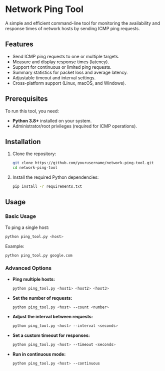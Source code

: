# Network Ping Tool

A simple and efficient command-line tool for monitoring the availability and response times of network hosts by sending ICMP ping requests.

## Features

- Send ICMP ping requests to one or multiple targets.
- Measure and display response times (latency).
- Support for continuous or limited ping requests.
- Summary statistics for packet loss and average latency.
- Adjustable timeout and interval settings.
- Cross-platform support (Linux, macOS, and Windows).

## Prerequisites

To run this tool, you need:

- **Python 3.8+** installed on your system.
- Administrator/root privileges (required for ICMP operations).

## Installation

1. Clone the repository:
   ```bash
   git clone https://github.com/yourusername/network-ping-tool.git
   cd network-ping-tool
   ```

2. Install the required Python dependencies:
   ```bash
   pip install -r requirements.txt
   ```

## Usage

### Basic Usage

To ping a single host:
```bash
python ping_tool.py <host>
```
Example:
```bash
python ping_tool.py google.com
```
### Advanced Options

- **Ping multiple hosts:**
  ```bash
  python ping_tool.py <host1> <host2> <host3>
  ```

- **Set the number of requests:**
  ```bash
  python ping_tool.py <host> --count <number>
  ```

- **Adjust the interval between requests:**
  ```bash
  python ping_tool.py <host> --interval <seconds>
  ```

- **Set a custom timeout for responses:**
  ```bash
  python ping_tool.py <host> --timeout <seconds>
  ```

- **Run in continuous mode:**
  ```bash
  python ping_tool.py <host> --continuous
  ```
